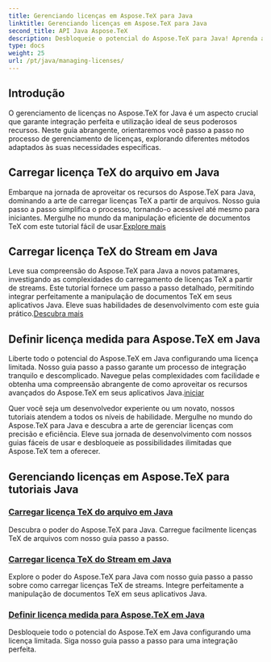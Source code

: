 ```yaml
---
title: Gerenciando licenças em Aspose.TeX para Java
linktitle: Gerenciando licenças em Aspose.TeX para Java
second_title: API Java Aspose.TeX
description: Desbloqueie o potencial do Aspose.TeX para Java! Aprenda a gerenciar licenças sem esforço carregue a partir de um arquivo, transmita ou configure uma licença medida com nossos tutoriais passo a passo.
type: docs
weight: 25
url: /pt/java/managing-licenses/
---
```


## Introdução 

O gerenciamento de licenças no Aspose.TeX for Java é um aspecto crucial que garante integração perfeita e utilização ideal de seus poderosos recursos. Neste guia abrangente, orientaremos você passo a passo no processo de gerenciamento de licenças, explorando diferentes métodos adaptados às suas necessidades específicas.

## Carregar licença TeX do arquivo em Java

Embarque na jornada de aproveitar os recursos do Aspose.TeX para Java, dominando a arte de carregar licenças TeX a partir de arquivos. Nosso guia passo a passo simplifica o processo, tornando-o acessível até mesmo para iniciantes. Mergulhe no mundo da manipulação eficiente de documentos TeX com este tutorial fácil de usar.[Explore mais](./load-license-from-file/)

## Carregar licença TeX do Stream em Java

 Leve sua compreensão do Aspose.TeX para Java a novos patamares, investigando as complexidades do carregamento de licenças TeX a partir de streams. Este tutorial fornece um passo a passo detalhado, permitindo integrar perfeitamente a manipulação de documentos TeX em seus aplicativos Java. Eleve suas habilidades de desenvolvimento com este guia prático.[Descubra mais](./load-license-from-stream/)

## Definir licença medida para Aspose.TeX em Java

Liberte todo o potencial do Aspose.TeX em Java configurando uma licença limitada. Nosso guia passo a passo garante um processo de integração tranquilo e descomplicado. Navegue pelas complexidades com facilidade e obtenha uma compreensão abrangente de como aproveitar os recursos avançados do Aspose.TeX em seus aplicativos Java.[iniciar](./set-metered-license/)

Quer você seja um desenvolvedor experiente ou um novato, nossos tutoriais atendem a todos os níveis de habilidade. Mergulhe no mundo do Aspose.TeX para Java e descubra a arte de gerenciar licenças com precisão e eficiência. Eleve sua jornada de desenvolvimento com nossos guias fáceis de usar e desbloqueie as possibilidades ilimitadas que Aspose.TeX tem a oferecer.
## Gerenciando licenças em Aspose.TeX para tutoriais Java
### [Carregar licença TeX do arquivo em Java](./load-license-from-file/)
Descubra o poder do Aspose.TeX para Java. Carregue facilmente licenças TeX de arquivos com nosso guia passo a passo.
### [Carregar licença TeX do Stream em Java](./load-license-from-stream/)
Explore o poder do Aspose.TeX para Java com nosso guia passo a passo sobre como carregar licenças TeX de streams. Integre perfeitamente a manipulação de documentos TeX em seus aplicativos Java.
### [Definir licença medida para Aspose.TeX em Java](./set-metered-license/)
Desbloqueie todo o potencial do Aspose.TeX em Java configurando uma licença limitada. Siga nosso guia passo a passo para uma integração perfeita.